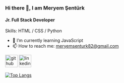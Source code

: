 ### Hi there 👋, I am Meryem Şentürk
#### Jr. Full Stack Developer

Skills: HTML / CSS / Python

- 🌱 I’m currently learning JavaScript 
- 📫 How to reach me: meryemsenturk82@gmail.com 


[<img src='https://cdn.jsdelivr.net/npm/simple-icons@3.0.1/icons/github.svg' alt='github' height='40'>](https://github.com/MeryemSenturk)       [<img src='https://cdn-icons-png.freepik.com/256/3536/3536505.png?ga=GA1.1.1943572013.1707463004&semt=ais' alt='linkedin' height='40'>](www.linkedin.com/in/meryemaydemir)



[![Top Langs](https://github-readme-stats.vercel.app/api/top-langs/?username=MeryemSenturk)](https://github.com/anuraghazra/github-readme-stats)

